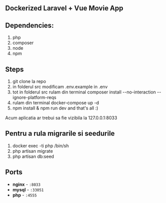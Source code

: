 ## Dockerized Laravel + Vue Movie App

## Dependencies: 
1. php
2. composer
3. node
4. npm
 
## Steps

1. git clone la repo
2. in folderul src modificam .env.example in .env
3. tot in folderul src rulam din terminal composer install --no-interaction --ignore-platform-reqs
4. rulam din terminal docker-compose up -d
5. npm install & npm run dev and that's all :)

Acum aplicatia ar trebui sa fie vizibila la 127.0.0.1:8033

## Pentru a rula migrarile si seedurile
1. docker exec -ti php /bin/sh
2. php artisan migrate
3. php artisan db:seed


## Ports

- **nginx** - `:8033`
- **mysql** - `:33051`
- **php** - `:4555`

